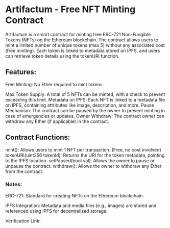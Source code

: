 

# Artifactum - Free NFT Minting Contract
Artifactum is a smart contract for minting free ERC-721 Non-Fungible Tokens (NFTs) on the Ethereum blockchain. The contract allows users to mint a limited number of unique tokens (max 5) without any associated cost (free minting). Each token is linked to metadata stored on IPFS, and users can retrieve token details using the tokenURI function.

## Features:
Free Minting: No Ether required to mint tokens.

Max Token Supply: A total of 5 NFTs can be minted, with a check to prevent exceeding this limit.
Metadata on IPFS: Each NFT is linked to a metadata file on IPFS, containing attributes like image, description, and more.
Pause Mechanism: The contract can be paused by the owner to prevent minting in case of emergencies or updates.
Owner Withdraw: The contract owner can withdraw any Ether (if applicable) in the contract.

## Contract Functions:
mint(): Allows users to mint 1 NFT per transaction. (Free, no cost involved)
tokenURI(uint256 tokenId): Returns the URI for the token metadata, pointing to the IPFS location.
setPaused(bool val): Allows the owner to pause or unpause the contract.
withdraw(): Allows the owner to withdraw any Ether from the contract.

### Notes:
ERC-721: Standard for creating NFTs on the Ethereum blockchain.

IPFS Integration: Metadata and media files (e.g., images) are stored and referenced using IPFS for decentralized storage.

Verification Link:
